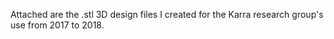 Attached are the .stl 3D design files I created for the Karra research group's use from 2017 to 2018.
